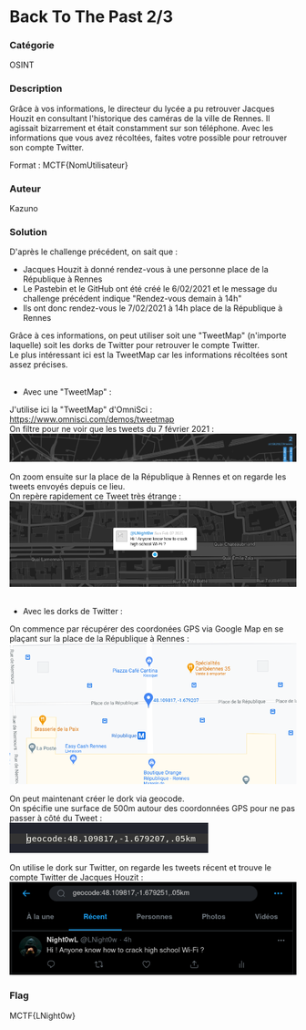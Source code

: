 # Back To The Past 2/3

### Catégorie

OSINT

### Description

Grâce à vos informations, le directeur du lycée a pu retrouver Jacques Houzit en consultant l'historique des caméras de la ville de Rennes. Il agissait bizarrement et était constamment sur son téléphone. Avec les informations que vous avez récoltées, faites votre possible pour retrouver son compte Twitter.

Format : MCTF{NomUtilisateur}

### Auteur 

Kazuno

### Solution


D'après le challenge précédent, on sait que :<br/>

 - Jacques Houzit à donné rendez-vous à une personne place de la République à Rennes
 - Le Pastebin et le GitHub ont été créé le 6/02/2021 et le message du challenge précédent indique "Rendez-vous demain à 14h"
 - Ils ont donc rendez-vous le 7/02/2021 à 14h place de la République à Rennes

Grâce à ces informations, on peut utiliser soit une "TweetMap" (n'importe laquelle) soit les dorks de Twitter pour retrouver le compte Twitter.<br/>
Le plus intéressant ici est la TweetMap car les informations récoltées sont assez précises.<br/><br/>

- Avec une "TweetMap" :<br/>

J'utilise ici la "TweetMap" d'OmniSci : https://www.omnisci.com/demos/tweetmap<br/>
On filtre pour ne voir que les tweets du 7 février 2021 :<br/>
![alt](images/filtre.png)
<br/>

On zoom ensuite sur la place de la République à Rennes et on regarde les tweets envoyés depuis ce lieu.<br/>
On repère rapidement ce Tweet très étrange :<br/>
![alt](images/tweetmap.png)
<br/><br/>

- Avec les dorks de Twitter :<br/>

On commence par récupérer des coordonées GPS via Google Map en se plaçant sur la place de la République à Rennes :<br/>
![alt](images/gps.png)
<br/>

On peut maintenant créer le dork via geocode.<br/>
On spécifie une surface de 500m autour des coordonnées GPS pour ne pas passer à côté du Tweet :<br/>
![alt](images/dork.png)
<br/>

On utilise le dork sur Twitter, on regarde les tweets récent et trouve le compte Twitter de Jacques Houzit :<br/>
![alt](images/tweet.png)
<br/>

### Flag
 
MCTF{LNight0w}
